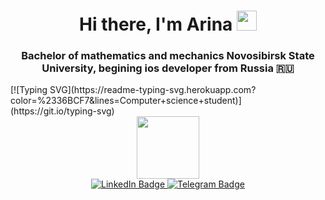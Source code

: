 <h1 align="center">Hi there, I'm Arina</a> 
<img src="https://github.com/blackcater/blackcater/raw/main/images/Hi.gif" height="32"/></h1>
<h3 align="center">Bachelor of mathematics and mechanics Novosibirsk State University, begining ios developer from Russia 🇷🇺</h3>
[![Typing SVG](https://readme-typing-svg.herokuapp.com?color=%2336BCF7&lines=Computer+science+student)](https://git.io/typing-svg)
<div id="header" align="center">
  <img src="https://media.giphy.com/media/ptqAPgghLtHOa0SLJS/giphy.gif" width="100"/>
</div>
<div id="badges" align="center">
  <a href=www.linkedin.com/in/arina-kolganova>
    <img src="https://img.shields.io/badge/LinkedIn-darkblue?style=for-the-badge&logo=linkedin&logoColor=white" alt="LinkedIn Badge"/>
  </a>
  <a href="https://t.me/a21kol">
    <img src="https://img.shields.io/badge/Telegram-blue?style=for-the-badge&logo=telegram&logoColor=white" alt="Telegram Badge"/>
  </a>
</div>
